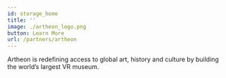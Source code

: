 ```yaml
---
id: storage_home
title: ''
image: ./artheon_logo.png
button: Learn More
url: /partners/artheon
---
```


Artheon is redefining access to global art, history and culture by building the world’s largest VR museum.

<br>

